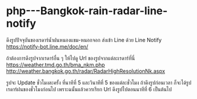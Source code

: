 # php---Bangkok-rain-radar-line-notify

ดึงรูปปัจจุบันของเรดาร์น้ำฝนหนองแขม-หนอกจอก ส่งเข้า Line ด้วย Line Notify<br>
https://notify-bot.line.me/doc/en/

ถ้าต้องการดึงรูปจากเรดาร์อื่น ๆ ให้ไปดู Url ของรูปจากแต่ละเรดาร์ที่นี่<br>
https://weather.tmd.go.th/bma_nkm.php<br>
http://weather.bangkok.go.th/radar/RadarHighResolutionNk.aspx

รูปจะ Update ชั่วโมงละครั้ง ที่นาทีที่ 5 และวินาทีที่ 5 ของแต่ละชั่วโมง
ถ้าดึงรูปก่อนเวลา ก็จะได้รูปเรดาร์ฝนของชั่วโมงก่อนไป
เพราะฉนั้นแล้วควรเรียก Url ดึงรูปไปตอนนาทีที่ 6 เป็นต้นไป
